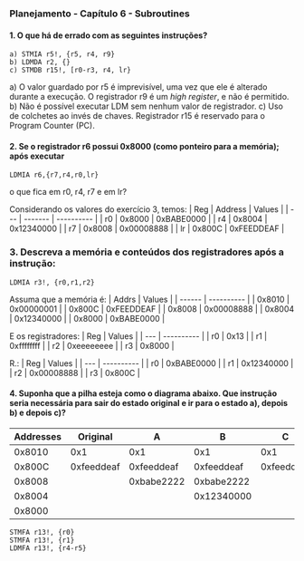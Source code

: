 ### Planejamento - Capítulo 6 - Subroutines
#### 1. O que há de errado com as seguintes instruções?
```assembly
a) STMIA r5!, {r5, r4, r9}
b) LDMDA r2, {}
c) STMDB r15!, [r0-r3, r4, lr}
```
a) O valor guardado por r5 é imprevisível, uma vez que ele é alterado durante a execução. O registrador r9 é um _high register_, e não é permitido.
b) Não é possível executar LDM sem nenhum valor de registrador.
c) Uso de colchetes ao invés de chaves. Registrador r15 é reservado para o Program Counter (PC).

#### 2. Se o registrador r6 possui 0x8000 (como ponteiro para a memória); após executar
```assembly
LDMIA r6,{r7,r4,r0,lr}
```
o que fica em r0, r4, r7 e em lr?

Considerando os valores do exercício 3, temos:
| Reg | Address |   Values   |
| --- | ------- | ---------- |
| r0  | 0x8000  | 0xBABE0000 |
| r4  | 0x8004  | 0x12340000 |
| r7  | 0x8008  | 0x00008888 |
| lr  | 0x800C  | 0xFEEDDEAF |

### 3. Descreva a memória e conteúdos dos registradores após a instrução:
```assembly
LDMIA r3!, {r0,r1,r2}
```

Assuma que a memória é:
| Addrs  | Values     |
| ------ | ---------- |
| 0x8010 | 0x00000001 |
| 0x800C | 0xFEEDDEAF |
| 0x8008 | 0x00008888 |
| 0x8004 | 0x12340000 |
| 0x8000 | 0xBABE0000 |

E os registradores:
| Reg |   Values   |
| --- | ---------- |
| r0  | 0x13       |
| r1  | 0xffffffff |
| r2  | 0xeeeeeeee |
| r3  | 0x8000     |

R.:
| Reg |   Values   |
| --- | ---------- |
| r0  | 0xBABE0000 |
| r1  | 0x12340000 |
| r2  | 0x00008888 |
| r3  | 0x800C     |

#### 4. Suponha que a pilha esteja como o diagrama abaixo. Que instrução seria necessária para sair do estado original e ir para o estado a), depois b) e depois c)?

| Addresses |  Original  |      A     |      B     |      C     |
| --------- | ---------- | ---------- | ---------- | ---------- |
| 0x8010    | 0x1        | 0x1        | 0x1        | 0x1        |
| 0x800C    | 0xfeeddeaf | 0xfeeddeaf | 0xfeeddeaf | 0xfeeddeaf |
| 0x8008    |            | 0xbabe2222 | 0xbabe2222 |            |
| 0x8004    |            |            | 0x12340000 |            |
| 0x8000    |            |            |            |            |

```assembly
STMFA r13!, {r0}
STMFA r13!, {r1}
LDMFA r13!, {r4-r5}
```

